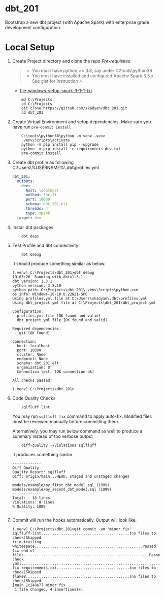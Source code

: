 # dbt_201

Bootstrap a new dbt project (with Apache Spark) with enterprise grade development configuration.

# Local Setup

1. Create Project directory and clone the repo
   *Pre-requisites*
   > * You must have python >= 3.8, say under C:\tools\python38
   > * You must have installed and configured Apache Spark 3.3.x. See gist for instruction
       >
    * [file-windows-setup-spark-3-1-1-txt](https://gist.github.com/skadyan/fe22a4bf35b1c14821504981887e03f7#file-windows-setup-spark-3-1-1-txt)

    ```commandline
        md C:\Projects
        cd C:\Projects
        git clone https://github.com/skadyan/dbt_201.git
        cd dbt_201
    ```

2. Create Virtual Environment and setup dependencies. Make sure you have run `pre-commit install`

   ```commandline
       C:\tools\python38\python -m venv .venv
       .venv\Scripts\activate
       python -m pip install pip --upgrade
       python -m pip install -r requirements-dev.txt
       pre-commit install
   ```

3. Create dbt profile as following C:\Users\\%USERNAME%\\.dbt\profiles.yml

   ```yaml
   dbt_201:
     outputs:
       dev:
         host: localhost
         method: thrift
         port: 10000
         schema: dbt_201_elt
         threads: 4
         type: spark
     target: dev
   ```

4. Install dbt packages

   ```commandline
       dbt deps
   ```

5. Test Profile and dbt connectivity

   ```commandline
       dbt debug
   ```

   It should produce something similar as below.

   ```text
   (.venv) C:\Projects\dbt_201>dbt debug
   19:03:20  Running with dbt=1.3.1
   dbt version: 1.3.1
   python version: 3.8.10
   python path: C:\Projects\dbt_201\.venv\Scripts\python.exe
   os info: Windows-10-10.0.22621-SP0
   Using profiles.yml file at C:\Users\skadyan\.dbt\profiles.yml
   Using dbt_project.yml file at C:\Projects\dbt_201\dbt_project.yml

   Configuration:
     profiles.yml file [OK found and valid]
     dbt_project.yml file [OK found and valid]

   Required dependencies:
    - git [OK found]

   Connection:
     host: localhost
     port: 10000
     cluster: None
     endpoint: None
     schema: dbt_201_elt
     organization: 0
     Connection test: [OK connection ok]

   All checks passed!

   (.venv) C:\Projects\dbt_201>
   ```

6. Code Quality Checks

   ```commandline
       sqlfluff lint
   ```

   You may run ```sqlfluff fix``` command to apply auto-fix. Modified files must be reviewed manually before
   committing them.

   Alternatively, you may run below command as well to produce a summary instead of too verbose output

   ```commandline
       diff-quality --violations sqlfluff
   ```

   It produces something similar

   ```text
   -------------
   Diff Quality
   Quality Report: sqlfluff
   Diff: origin/main...HEAD, staged and unstaged changes
   -------------
   models/example/my_first_dbt_model.sql (100%)
   models/example/my_second_dbt_model.sql (100%)
   -------------
   Total:   16 lines
   Violations: 0 lines
   % Quality: 100%
   -------------
   ```

7. Commit will run the hooks automatically. Output will look like.

   ```text
   (.venv) C:\Projects\dbt_201>git commit -am "minor fix"
   sqlfluff-lint........................................(no files to check)Skipped
   trim trailing whitespace.................................................Passed
   fix end of files.........................................................Passed
   check yaml...............................................................Passed
   fix requirements.txt.................................(no files to check)Skipped
   flake8...............................................(no files to check)Skipped
   [main 1c248e7] minor fix
    1 file changed, 4 insertions(+)
   ```
